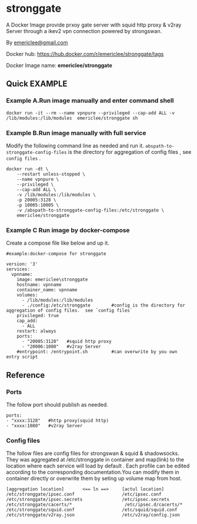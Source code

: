 # stronggate

A Docker Image provide  prxoy gate server with squid http proxy & v2ray Server through a ikev2 vpn connection powered by strongswan.

By emericlee@gmail.com

Docker hub: https://hub.docker.com/r/emericlee/stronggate/tags

Docker Image name: **emericlee/stronggate**

## Quick EXAMPLE

### Example A.Run image manually and enter command shell

    docker run -it --rm --name vpnpure --privileged --cap-add ALL -v /lib/modules:/lib/modules  emericlee/stronggate sh

### Example B.Run image manually with full service
Modify the following command line as needed and run it.  `abspath-to-stronggate-config-files` is the directory for aggregation of config files , see `config files` .  

    docker run -dt \
        --restart unless-stopped \
        --name vpnpure \
        --privileged \
        --cap-add ALL \
        -v /lib/modules:/lib/modules \
        -p 20005:3128 \
        -p 10005:10005 \
        -v /abspath-to-stronggate-config-files:/etc/stronggate \
        emericlee/stronggate

### Example C Run image by docker-compose
Create a compose file like below and up it.

    #example:docker-compose for stronggate
    
    version: '3'
    services:
      vpnname:
        image: emericlee\stronggate
        hostname: vpnname
        container_name: vpnname
        volumes:
          - /lib/modules:/lib/modules
          - ./config:/etc/stronggate        #config is the directory for aggregation of config files.  see `config files`
        privileged: true
        cap_add:
          - ALL
        restart: always
        ports:
          - "20005:3128"   #squid http proxy
          - "20006:1080"   #v2ray Server
        #entrypoint: /entrypoint.sh         #can overwrite by you own entry script


## Reference

### Ports
The follow port should publish as needed.

    ports:
    - "xxxx:3128"   #http proxy(squid http)
    - "xxxx:1080"   #v2ray Server

### Config files
The follow files are config files for strongswan & squid & shadowsocks. They was aggregated at /etc/stronggate in container and map(link) to the location where each service will load by default . 
Each profile can be edited according to the corresponding documentation.You can modify them in container directly or overwrite them by seting up volume map from host.

    [aggregation location]       <== ln ==>     [actul location]
    /etc/stronggate/ipsec.conf                  /etc/ipsec.conf
    /etc/stronggate/ipsec.secrets               /etc/ipsec.secrets
    /etc/stronggate/cacerts/*                    /etc/ipsec.d/cacerts/*
    /etc/stronggate/squid.conf                  /etc/squid/squid.conf
    /etc/stronggate/v2ray.json                  /etc/v2ray/config.json
